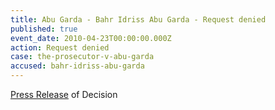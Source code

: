 ```yaml
---
title: Abu Garda - Bahr Idriss Abu Garda - Request denied
published: true
event_date: 2010-04-23T00:00:00.000Z
action: Request denied
case: the-prosecutor-v-abu-garda
accused: bahr-idriss-abu-garda
---
```



[Press Release](https://www.icc-cpi.int/Pages/item.aspx?name=PR516) of Decision